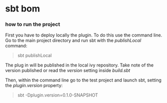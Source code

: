 # sbt bom

### how to run the project

First you have to deploy locally the plugin. To do this use the command line.
Go to the main project directory and run sbt with the *publishLocal* command:

> sbt publishLocal

The plug in will be published in the local ivy repository. Take note of the
version published or read the *version* setting inside *build.sbt*

Then, within the command line go to the test project and launch sbt, setting
the *plugin.version* property:

> sbt -Dplugin.version=0.1.0-SNAPSHOT
